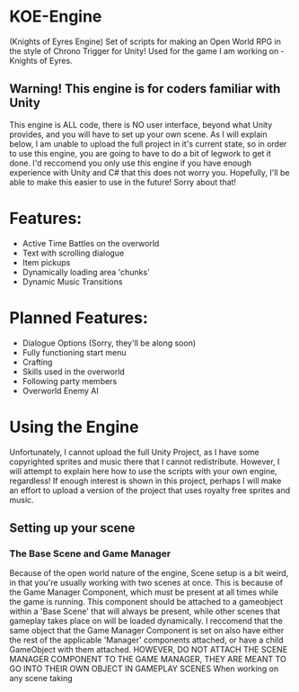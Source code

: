 # KOE-Engine
(Knights of Eyres Engine)
Set of scripts for making an Open World RPG in the style of Chrono Trigger for Unity!
Used for the game I am working on - Knights of Eyres.

## Warning! This engine is for coders familiar with Unity
This engine is ALL code, there is NO user interface, beyond what Unity provides, and you will have to set up your own scene. As I will explain below, I am unable to upload the full project in it's current state, so in order to use this engine, you are going to have to do a bit of legwork to get it done. I'd reccomend you only use this engine if you have enough experience with Unity and C# that this does not worry you. Hopefully, I'll be able to make this easier to use in the future! Sorry about that! 

# Features:
 - Active Time Battles on the overworld
 - Text with scrolling dialogue
 - Item pickups
 - Dynamically loading area 'chunks'
 - Dynamic Music Transitions

# Planned Features:
- Dialogue Options (Sorry, they'll be along soon)
- Fully functioning start menu
- Crafting
- Skills used in the overworld
- Following party members
- Overworld Enemy AI

# Using the Engine
Unfortunately, I cannot upload the full Unity Project, as I have some copyrighted sprites and music there that I cannot redistribute. However, I will attempt to explain here how to use the scripts with your own engine, regardless! If enough interest is shown in this project, perhaps I will make an effort to upload a version of the project that uses royalty free sprites and music.

## Setting up your scene

### The Base Scene and Game Manager
Because of the open world nature of the engine, Scene setup is a bit weird, in that you're usually working with two scenes at once. This is because of the Game Manager Component, which must be present at all times while the game is running. This component should be attached to a gameobject within a 'Base Scene' that will always be present, while other scenes that gameplay takes place on will be loaded dynamically.
I reccomend that the same object that the Game Manager Component is set on also have either the rest of the applicable 'Manager' components attached, or have a child GameObject with them attached. HOWEVER, DO NOT ATTACH THE SCENE MANAGER COMPONENT TO THE GAME MANAGER, THEY ARE MEANT TO GO INTO THEIR OWN OBJECT IN GAMEPLAY SCENES
When working on any scene taking
